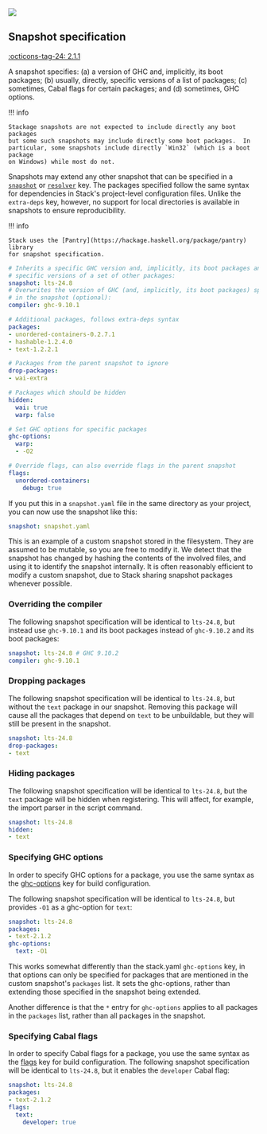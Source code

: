 <div class="hidden-warning"><a href="https://docs.haskellstack.org/"><img src="https://cdn.jsdelivr.net/gh/commercialhaskell/stack/doc/img/hidden-warning.svg"></a></div>

## Snapshot specification

[:octicons-tag-24: 2.1.1](https://github.com/commercialhaskell/stack/releases/tag/v2.1.1)

A snapshot specifies: (a) a version of GHC and, implicitly, its boot packages;
(b) usually, directly, specific versions of a list of packages; (c) sometimes,
Cabal flags for certain packages; and (d) sometimes, GHC options.

!!! info

    Stackage snapshots are not expected to include directly any boot packages
    but some such snapshots may include directly some boot packages.  In
    particular, some snapshots include directly `Win32` (which is a boot package
    on Windows) while most do not.

Snapshots may extend any other snapshot that can be specified in a
[`snapshot`](../configure/yaml/project.md#snapshot) or
[`resolver`](../configure/yaml/project.md#resolver) key. The packages specified
follow the same syntax for dependencies in Stack's project-level configuration
files. Unlike the `extra-deps` key, however, no support for local directories is
available in snapshots to ensure reproducibility.

!!! info

    Stack uses the [Pantry](https://hackage.haskell.org/package/pantry) library
    for snapshot specification.

~~~yaml
# Inherits a specific GHC version and, implicitly, its boot packages and
# specific versions of a set of other packages:
snapshot: lts-24.8
# Overwrites the version of GHC (and, implicitly, its boot packages) specified
# in the snapshot (optional):
compiler: ghc-9.10.1

# Additional packages, follows extra-deps syntax
packages:
- unordered-containers-0.2.7.1
- hashable-1.2.4.0
- text-1.2.2.1

# Packages from the parent snapshot to ignore
drop-packages:
- wai-extra

# Packages which should be hidden
hidden:
  wai: true
  warp: false

# Set GHC options for specific packages
ghc-options:
  warp:
  - -O2

# Override flags, can also override flags in the parent snapshot
flags:
  unordered-containers:
    debug: true
~~~

If you put this in a `snapshot.yaml` file in the same directory as your project,
you can now use the snapshot like this:

~~~yaml
snapshot: snapshot.yaml
~~~

This is an example of a custom snapshot stored in the filesystem. They are
assumed to be mutable, so you are free to modify it. We detect that the snapshot
has changed by hashing the contents of the involved files, and using it to
identify the snapshot internally. It is often reasonably efficient to modify a
custom snapshot, due to Stack sharing snapshot packages whenever possible.

### Overriding the compiler

The following snapshot specification will be identical to `lts-24.8`, but
instead use `ghc-9.10.1` and its boot packages instead of `ghc-9.10.2` and its
boot packages:

~~~yaml
snapshot: lts-24.8 # GHC 9.10.2
compiler: ghc-9.10.1
~~~

### Dropping packages

The following snapshot specification will be identical to `lts-24.8`, but
without the `text` package in our snapshot. Removing this package will cause all
the packages that depend on `text` to be unbuildable, but they will still be
present in the snapshot.

~~~yaml
snapshot: lts-24.8
drop-packages:
- text
~~~

### Hiding packages

The following snapshot specification will be identical to `lts-24.8`, but the
`text` package will be hidden when registering. This will affect, for example,
the import parser in the script command.

~~~yaml
snapshot: lts-24.8
hidden:
- text
~~~

### Specifying GHC options

In order to specify GHC options for a package, you use the same syntax as the
[ghc-options](../configure/yaml/non-project.md#ghc-options) key for build
configuration.

The following snapshot specification will be identical to `lts-24.8`, but
provides `-O1` as a ghc-option for `text`:

~~~yaml
snapshot: lts-24.8
packages:
- text-2.1.2
ghc-options:
  text: -O1
~~~

This works somewhat differently than the stack.yaml `ghc-options` key, in that
options can only be specified for packages that are mentioned in the custom
snapshot's `packages` list. It sets the ghc-options, rather than extending those
specified in the snapshot being extended.

Another difference is that the `*` entry for `ghc-options` applies to all
packages in the `packages` list, rather than all packages in the snapshot.

### Specifying Cabal flags

In order to specify Cabal flags for a package, you use the same syntax as the
[flags](../configure/yaml/project.md#flags) key for build configuration. The
following snapshot specification will be identical to `lts-24.8`, but
it enables the `developer` Cabal flag:

~~~yaml
snapshot: lts-24.8
packages:
- text-2.1.2
flags:
  text:
    developer: true
~~~

